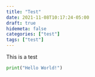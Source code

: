 ```yaml
---
title: "Test"
date: 2021-11-08T10:17:24-05:00
draft: true
hidemeta: false
categories: ["test"]
tags: ["test"]
---
```

This is a test
```py
print("Hello World!")
```
